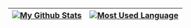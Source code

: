 | [![My Github Stats](https://github-readme-stats-2kr8k35sy-raykr.vercel.app/api?username=raykr&show_icons=true&theme=dracula&hide_border=true&include_all_commits=true)](https://github.com/raykr?tab=repositories) | [![Most Used Language](https://github-readme-stats-2kr8k35sy-raykr.vercel.app/api/top-langs/?username=raykr&layout=compact&theme=dracula&hide_border=true)](https://github.com/raykr) |
| ------------- | ------------- |


